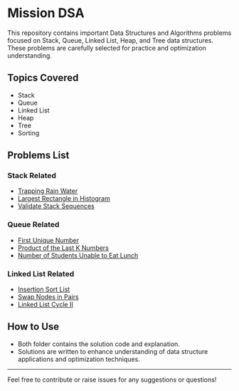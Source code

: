 # Mission DSA

This repository contains important Data Structures and Algorithms problems focused on Stack, Queue, Linked List, Heap, and Tree data structures. These problems are carefully selected for practice and optimization understanding.

## Topics Covered
- Stack
- Queue
- Linked List
- Heap
- Tree
- Sorting

## Problems List

### Stack Related
- [Trapping Rain Water](https://leetcode.com/problems/trapping-rain-water/)
- [Largest Rectangle in Histogram](https://leetcode.com/problems/largest-rectangle-in-histogram/)
- [Validate Stack Sequences](https://leetcode.com/problems/validate-stack-sequences/)

### Queue Related
- [First Unique Number](https://leetcode.com/problems/first-unique-character-in-a-string/) 
- [Product of the Last K Numbers](https://leetcode.com/problems/product-of-the-last-k-numbers/)
- [Number of Students Unable to Eat Lunch](https://leetcode.com/problems/number-of-students-unable-to-eat-lunch/)

### Linked List Related
- [Insertion Sort List](https://leetcode.com/problems/insertion-sort-list/)
- [Swap Nodes in Pairs](https://leetcode.com/problems/swap-nodes-in-pairs/)
- [Linked List Cycle II](https://leetcode.com/problems/linked-list-cycle-ii/)

## How to Use
- Both folder contains the solution code and explanation.
- Solutions are written to enhance understanding of data structure applications and optimization techniques.

---

Feel free to contribute or raise issues for any suggestions or questions!
